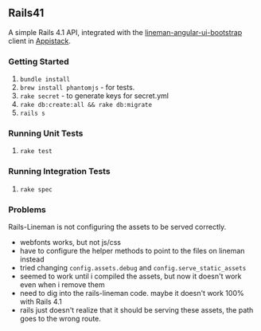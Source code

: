## Rails41

A simple Rails 4.1 API, integrated with the [lineman-angular-ui-bootstrap](https://github.com/dcunited001/lineman-angular-ui-bootstrap) client 
in [Appistack](https://github.com/dcunited001/appistack).

### Getting Started

1. `bundle install`
1. `brew install phantomjs` - for tests.
1. `rake secret` - to generate keys for secret.yml
1. `rake db:create:all && rake db:migrate`
1. `rails s`

### Running Unit Tests

1. `rake test`

### Running Integration Tests

1. `rake spec`

### Problems

Rails-Lineman is not configuring the assets to be served correctly.
- webfonts works, but not js/css
- have to configure the helper methods to point to the files on lineman instead
- tried changing `config.assets.debug` and `config.serve_static_assets`
- seemed to work until i compiled the assets, but now it doesn't work even when i remove them
- need to dig into the rails-lineman code.  maybe it doesn't work 100% with Rails 4.1
- rails just doesn't realize that it should be serving these assets, the path goes to the wrong route.